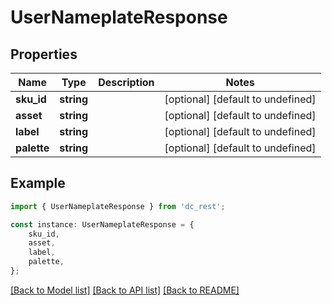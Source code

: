 # UserNameplateResponse


## Properties

Name | Type | Description | Notes
------------ | ------------- | ------------- | -------------
**sku_id** | **string** |  | [optional] [default to undefined]
**asset** | **string** |  | [optional] [default to undefined]
**label** | **string** |  | [optional] [default to undefined]
**palette** | **string** |  | [optional] [default to undefined]

## Example

```typescript
import { UserNameplateResponse } from 'dc_rest';

const instance: UserNameplateResponse = {
    sku_id,
    asset,
    label,
    palette,
};
```

[[Back to Model list]](../README.md#documentation-for-models) [[Back to API list]](../README.md#documentation-for-api-endpoints) [[Back to README]](../README.md)
